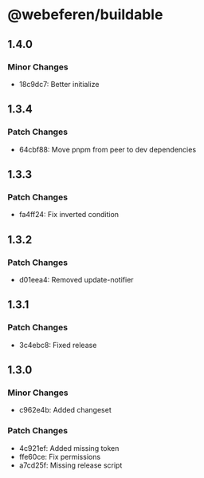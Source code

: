 # @webeferen/buildable

## 1.4.0

### Minor Changes

- 18c9dc7: Better initialize

## 1.3.4

### Patch Changes

- 64cbf88: Move pnpm from peer to dev dependencies

## 1.3.3

### Patch Changes

- fa4ff24: Fix inverted condition

## 1.3.2

### Patch Changes

- d01eea4: Removed update-notifier

## 1.3.1

### Patch Changes

- 3c4ebc8: Fixed release

## 1.3.0

### Minor Changes

- c962e4b: Added changeset

### Patch Changes

- 4c921ef: Added missing token
- ffe60ce: Fix permissions
- a7cd25f: Missing release script

